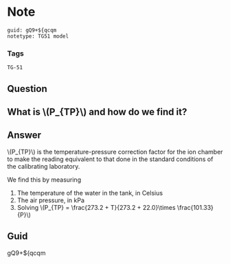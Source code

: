 # Note
```
guid: gQ9+${qcqm
notetype: TG51 model
```

### Tags
```
TG-51
```

## Question
<h2>What is \(P_{TP}\) and how do we find it?</h2>

## Answer
<section>
<p>\(P_{TP}\) is the temperature-pressure correction factor for the ion chamber to make the reading equivalent to that done in the standard conditions of the calibrating laboratory.</p>
<p>We find this by measuring </p><p></p><ol><li>The temperature of the water in the tank, in Celsius </li><li>The air pressure, in kPa</li><li>Solving
\(P_{TP} = \frac{273.2 + T}{273.2 + 22.0}\times \frac{101.33}{P}\)</li></ol><p></p>

</section>

## Guid
gQ9+${qcqm
